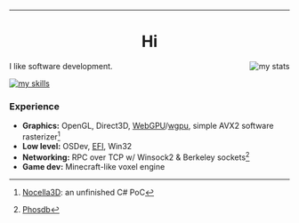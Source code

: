 <hr>

<h1 align="center">Hi</h1>

<img alt="my stats" align="right" src="https://github-readme-stats.vercel.app/api?username=whypet&show_icons=true&theme=catppuccin_mocha">

I like software development.

[![my skills](https://skillicons.dev/icons?i=rust,c,cs,dotnet,python,linux,raspberrypi)](https://skillicons.dev)

### Experience

- **Graphics:** OpenGL, Direct3D, [WebGPU](https://github.com/gfx-rs/wgpu-native)/[wgpu](https://github.com/gfx-rs/wgpu), simple AVX2 software rasterizer[^1]
- **Low level:** OSDev, [EFI](https://github.com/tianocore/edk2), Win32
- **Networking:** RPC over TCP w/ Winsock2 & Berkeley sockets[^2]
- **Game dev:** Minecraft-like voxel engine

[^1]: [Nocella3D](https://github.com/whypet/Nocella3D): an unfinished C# PoC
[^2]: [Phosdb](https://github.com/whypet/Phos/tree/a51e8ac034c01894bec1e0055b660dc54f2acc40)
